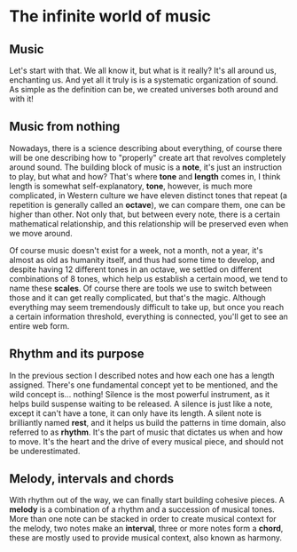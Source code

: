 # The infinite world of music

## Music

Let's start with that. We all know it, but what is it really? It's all around us, enchanting us. And yet all it truly is is a systematic organization of sound.
As simple as the definition can be, we created universes both around and with it!

## Music from nothing

Nowadays, there is a science describing about everything, of course there will be one describing how to "properly" create art that revolves completely around sound.
The building block of music is a **note**, it's just an instruction to play, but what and how? That's where **tone** and **length** comes in, I think length is somewhat self-explanatory,
**tone**, however, is much more complicated, in Western culture we have eleven distinct tones that repeat (a repetition is generally called an **octave**), we can compare them, one can be higher than other.
Not only that, but between every note, there is a certain mathematical relationship, and this relationship will be preserved even when we move around.

Of course music doesn't exist for a week, not a month, not a year, it's almost as old as humanity itself, and thus had some time to develop, and despite having 12 different tones in an octave,
we settled on different combinations of 8 tones, which help us establish a certain mood, we tend to name these **scales**. Of course there are tools we use to switch between those and it can get really complicated, but that's the magic. Although everything may seem tremendously difficult to take up, but once you reach a certain information threshold, everything is connected, you'll get to see an entire web form.

## Rhythm and its purpose

In the previous section I described notes and how each one has a length assigned. There's one fundamental concept yet to be mentioned, and the wild concept is... nothing!
Silence is the most powerful instrument, as it helps build suspense waiting to be released. A silence is just like a note, except it can't have a tone, it can only have its length.
A silent note is brilliantly named **rest**, and it helps us build the patterns in time domain, also referred to as **rhythm**. It's the part of music that dictates us when and how to move.
It's the heart and the drive of every musical piece, and should not be underestimated.

## Melody, intervals and chords

With rhythm out of the way, we can finally start building cohesive pieces. A **melody** is a combination of a rhythm and a succession of musical tones.
More than one note can be stacked in order to create musical context for the melody,
two notes make an **interval**, three or more notes form a **chord**, these are mostly used to provide musical context, also known as harmony.
